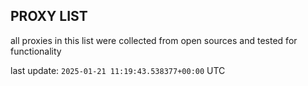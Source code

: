 ## PROXY LIST

all proxies in this list were collected from open sources and tested for functionality

last update: `2025-01-21 11:19:43.538377+00:00` UTC